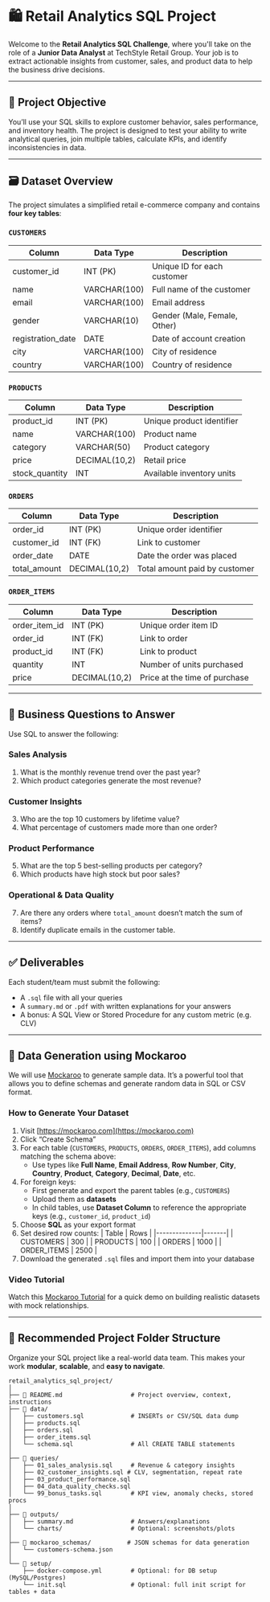 # 🛍️ Retail Analytics SQL Project

Welcome to the **Retail Analytics SQL Challenge**, where you'll take on the role of a **Junior Data Analyst** at TechStyle Retail Group. Your job is to extract actionable insights from customer, sales, and product data to help the business drive decisions.

---

## 📌 Project Objective

You’ll use your SQL skills to explore customer behavior, sales performance, and inventory health. The project is designed to test your ability to write analytical queries, join multiple tables, calculate KPIs, and identify inconsistencies in data.

---

## 🗃️ Dataset Overview

The project simulates a simplified retail e-commerce company and contains **four key tables**:

### `CUSTOMERS`
| Column           | Data Type     | Description                  |
|------------------|---------------|------------------------------|
| customer_id      | INT (PK)      | Unique ID for each customer |
| name             | VARCHAR(100)  | Full name of the customer   |
| email            | VARCHAR(100)  | Email address               |
| gender           | VARCHAR(10)   | Gender (Male, Female, Other)|
| registration_date| DATE          | Date of account creation    |
| city             | VARCHAR(100)  | City of residence           |
| country          | VARCHAR(100)  | Country of residence        |

### `PRODUCTS`
| Column          | Data Type     | Description                 |
|-----------------|---------------|-----------------------------|
| product_id      | INT (PK)      | Unique product identifier  |
| name            | VARCHAR(100)  | Product name               |
| category        | VARCHAR(50)   | Product category           |
| price           | DECIMAL(10,2) | Retail price               |
| stock_quantity  | INT           | Available inventory units  |

### `ORDERS`
| Column        | Data Type     | Description                    |
|---------------|---------------|--------------------------------|
| order_id      | INT (PK)      | Unique order identifier        |
| customer_id   | INT (FK)      | Link to customer               |
| order_date    | DATE          | Date the order was placed      |
| total_amount  | DECIMAL(10,2) | Total amount paid by customer  |

### `ORDER_ITEMS`
| Column         | Data Type     | Description                     |
|----------------|---------------|---------------------------------|
| order_item_id  | INT (PK)      | Unique order item ID            |
| order_id       | INT (FK)      | Link to order                   |
| product_id     | INT (FK)      | Link to product                 |
| quantity       | INT           | Number of units purchased       |
| price          | DECIMAL(10,2) | Price at the time of purchase   |

---

## 🧠 Business Questions to Answer

Use SQL to answer the following:

### Sales Analysis
1. What is the monthly revenue trend over the past year?
2. Which product categories generate the most revenue?

### Customer Insights
3. Who are the top 10 customers by lifetime value?
4. What percentage of customers made more than one order?

### Product Performance
5. What are the top 5 best-selling products per category?
6. Which products have high stock but poor sales?

### Operational & Data Quality
7. Are there any orders where `total_amount` doesn’t match the sum of items?
8. Identify duplicate emails in the customer table.

---

## ✅ Deliverables

Each student/team must submit the following:

- A `.sql` file with all your queries
- A `summary.md` or `.pdf` with written explanations for your answers
- A bonus: A SQL View or Stored Procedure for any custom metric (e.g. CLV)

---

## 🔧 Data Generation using Mockaroo

We will use [Mockaroo](https://mockaroo.com) to generate sample data. It’s a powerful tool that allows you to define schemas and generate random data in SQL or CSV format.

### How to Generate Your Dataset

1. Visit [https://mockaroo.com](https://mockaroo.com)
2. Click “Create Schema”
3. For each table (`CUSTOMERS`, `PRODUCTS`, `ORDERS`, `ORDER_ITEMS`), add columns matching the schema above:
   - Use types like **Full Name**, **Email Address**, **Row Number**, **City**, **Country**, **Product**, **Category**, **Decimal**, **Date**, etc.
4. For foreign keys:
   - First generate and export the parent tables (e.g., `CUSTOMERS`)
   - Upload them as **datasets**
   - In child tables, use **Dataset Column** to reference the appropriate keys (e.g., `customer_id`, `product_id`)
5. Choose **SQL** as your export format
6. Set desired row counts:
   | Table        | Rows  |
   |--------------|-------|
   | CUSTOMERS    | 300   |
   | PRODUCTS     | 100   |
   | ORDERS       | 1000  |
   | ORDER_ITEMS  | 2500  |
7. Download the generated `.sql` files and import them into your database

### Video Tutorial
Watch this [Mockaroo Tutorial](https://www.youtube.com/watch?v=_TVTHtm3xXc) for a quick demo on building realistic datasets with mock relationships.

---

## 📁 Recommended Project Folder Structure

Organize your SQL project like a real-world data team. This makes your work **modular**, **scalable**, and **easy to navigate**.

```text
retail_analytics_sql_project/
│
├── 📄 README.md                   # Project overview, context, instructions
├── 📁 data/
│   ├── customers.sql             # INSERTs or CSV/SQL data dump
│   ├── products.sql
│   ├── orders.sql
│   ├── order_items.sql
│   └── schema.sql                # All CREATE TABLE statements
│
├── 📁 queries/
│   ├── 01_sales_analysis.sql     # Revenue & category insights
│   ├── 02_customer_insights.sql # CLV, segmentation, repeat rate
│   ├── 03_product_performance.sql
│   ├── 04_data_quality_checks.sql
│   └── 99_bonus_tasks.sql        # KPI view, anomaly checks, stored procs
│
├── 📁 outputs/
│   ├── summary.md                # Answers/explanations
│   └── charts/                   # Optional: screenshots/plots
│
├── 📁 mockaroo_schemas/          # JSON schemas for data generation
│   └── customers-schema.json
│
└── 📁 setup/
    ├── docker-compose.yml        # Optional: for DB setup (MySQL/Postgres)
    └── init.sql                  # Optional: full init script for tables + data
